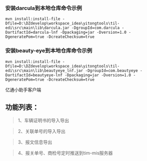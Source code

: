 ### 安装darcula到本地仓库命令示例 ###
```shell
mvn install:install-file -Dfile=D:\DZdevelop\workspace_idea\yitongtools\til-edi\src\main\lib\darcula.jar -DgroupId=com.darcula -DartifactId=darcula-lnf -Dpackaging=jar -Dversion=1.0 -DgeneratePom=true -DcreateChecksum=true
```
### 安装beauty-eye到本地仓库命令示例 ###
```shell
mvn install:install-file -Dfile=D:\DZdevelop\workspace_idea\yitongtools\til-edi\src\main\lib\beautyeye_lnf.jar -DgroupId=com.beautyeye -DartifactId=beautyeye-lnf -Dpackaging=jar -Dversion=1.0 -DgeneratePom=true -DcreateChecksum=true
```




亿通小助手客户端


## 功能列表：
>1、车辆证明书的导入导出

>2、关联单号的导入导出

>3、报文信息导出

>4、报关单号、商检号定时推送到tim-mis服务器